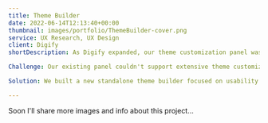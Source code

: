 ```yaml
---
title: Theme Builder
date: 2022-06-14T12:13:40+00:00
thumbnail: images/portfolio/ThemeBuilder-cover.png
service: UX Research, UX Design
client: Digify
shortDescription: As Digify expanded, our theme customization panel was too limited for the greater flexibility needed across themes. We designed a dedicated theme builder to offer robust customization options now and in the future.

Challenge: Our existing panel couldn't support extensive theme customization and modifications as more themes were added. We needed a new platform flexible enough for current and future themes.

Solution: We built a new standalone theme builder focused on usability and extensibility. Fashion and other theme templates provide the base, while the builder offers unlimited combinations of colors, layouts, and design elements. This positions us to easily expand customization as Digify grows.

---
```

Soon I'll share more images and info about this project...